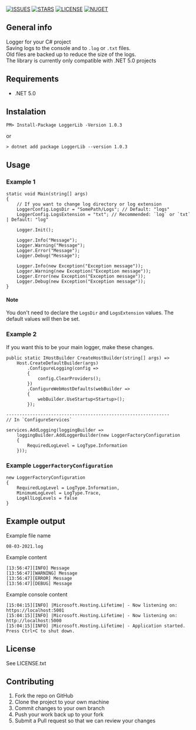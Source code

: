 [![ISSUES](https://img.shields.io/github/issues/K1mP1x/LoggerLib)](https://github.com/K1mP1x/LoggerLib/issues)
[![STARS](https://img.shields.io/github/stars/K1mP1x/LoggerLib)](https://github.com/K1mP1x/LoggerLib)
[![LICENSE](https://img.shields.io/github/license/K1mP1x/LoggerLib)](https://github.com/K1mP1x/LoggerLib/blob/main/LICENSE.txt)
[![NUGET](https://shields.io/nuget/v/loggerlib.svg)](https://www.nuget.org/packages/LoggerLib)

## General info 
Logger for your C# project<br>
Saving logs to the console and to `.log` or `.txt` files.<br>
Old files are backed up to reduce the size of the logs.<br>
The library is currently only compatible with .NET 5.0 projects

## Requirements
* .NET 5.0

## Instalation
```
PM> Install-Package LoggerLib -Version 1.0.3
```
or
```
> dotnet add package LoggerLib --version 1.0.3
```

## Usage

### Example 1
```
static void Main(string[] args)
{
    // If you want to change log directory or log extension
    LoggerConfig.LogsDir = "SomePath/Logs"; // Default: "logs"
    LoggerConfig.LogsExtension = "txt"; // Recommended: `log` or `txt` | Default: "log"
    
    Logger.Init();

    Logger.Info("Message");
    Logger.Warning("Message");
    Logger.Error("Message");
    Logger.Debug("Message");

    Logger.Info(new Exception("Exception message"));
    Logger.Warning(new Exception("Exception message"));
    Logger.Error(new Exception("Exception message"));
    Logger.Debug(new Exception("Exception message"));
}
```
#### Note
You don't need to declare the `LogsDir` and `LogsExtension` values. The default values will then be set.

### Example 2
If you want this to be your main logger, make these changes.
```
public static IHostBuilder CreateHostBuilder(string[] args) =>
    Host.CreateDefaultBuilder(args)
        .ConfigureLogging(config =>
        {
            config.ClearProviders();
        })
        .ConfigureWebHostDefaults(webBuilder =>
        {
            webBuilder.UseStartup<Startup>();
        });
        
--------------------------------------------------------------
// In `ConfigureServices`

services.AddLogging(loggingBuilder =>
    loggingBuilder.AddLoggerBuilder(new LoggerFactoryConfiguration
    {
        RequiredLogLevel = LogType.Information
    }));
```

### Example `LoggerFactoryConfiguration`
```
new LoggerFactoryConfiguration
{
    RequiredLogLevel = LogType.Information,
    MinimumLogLevel = LogType.Trace,
    LogAllLogLevels = false
}
```

## Example output
Example file name

```
08-03-2021.log
```
Example content

```
[13:56:47][INFO] Message
[13:56:47][WARNING] Message
[13:56:47][ERROR] Message
[13:56:47][DEBUG] Message
```

Example console content
```
[15:04:15][INFO] |Microsoft.Hosting.Lifetime| - Now listening on: https://localhost:5001
[15:04:15][INFO] |Microsoft.Hosting.Lifetime| - Now listening on: http://localhost:5000
[15:04:15][INFO] |Microsoft.Hosting.Lifetime| - Application started. Press Ctrl+C to shut down.
```

## License
See LICENSE.txt

## Contributing
1. Fork the repo on GitHub
2. Clone the project to your own machine
3. Commit changes to your own branch
4. Push your work back up to your fork
5. Submit a Pull request so that we can review your changes

